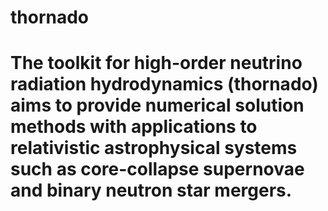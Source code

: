 # thornado
# The toolkit for high-order neutrino radiation hydrodynamics (thornado) aims to provide numerical solution methods with applications to relativistic astrophysical systems such as core-collapse supernovae and binary neutron star mergers.  
